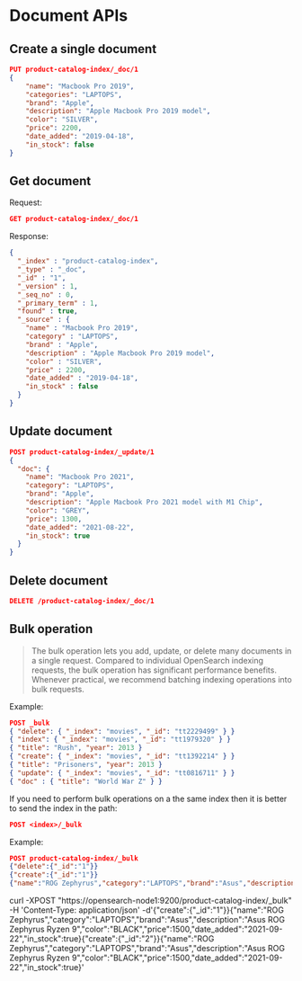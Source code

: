# Document APIs

## Create a single document

```json
PUT product-catalog-index/_doc/1
{
    "name": "Macbook Pro 2019",
    "categories": "LAPTOPS",
    "brand": "Apple",
    "description": "Apple Macbook Pro 2019 model",
    "color": "SILVER",
    "price": 2200,
    "date_added": "2019-04-18",
    "in_stock": false
}
```

## Get document

Request:

```json
GET product-catalog-index/_doc/1
```

Response:

```json
{
  "_index" : "product-catalog-index",
  "_type" : "_doc",
  "_id" : "1",
  "_version" : 1,
  "_seq_no" : 0,
  "_primary_term" : 1,
  "found" : true,
  "_source" : {
    "name" : "Macbook Pro 2019",
    "category" : "LAPTOPS",
    "brand" : "Apple",
    "description" : "Apple Macbook Pro 2019 model",
    "color" : "SILVER",
    "price" : 2200,
    "date_added" : "2019-04-18",
    "in_stock" : false
  }
}
```

## Update document

```json
POST product-catalog-index/_update/1
{
  "doc": {
    "name": "Macbook Pro 2021",
    "category": "LAPTOPS",
    "brand": "Apple",
    "description": "Apple Macbook Pro 2021 model with M1 Chip",
    "color": "GREY",
    "price": 1300,
    "date_added": "2021-08-22",
    "in_stock": true
  }
}
```

## Delete document

```json
DELETE /product-catalog-index/_doc/1
```

## Bulk operation

> The bulk operation lets you add, update, or delete many documents in a single request.
> Compared to individual OpenSearch indexing requests, the bulk operation has significant performance benefits.
> Whenever practical, we recommend batching indexing operations into bulk requests.

Example:

```json
POST _bulk
{ "delete": { "_index": "movies", "_id": "tt2229499" } }
{ "index": { "_index": "movies", "_id": "tt1979320" } }
{ "title": "Rush", "year": 2013 }
{ "create": { "_index": "movies", "_id": "tt1392214" } }
{ "title": "Prisoners", "year": 2013 }
{ "update": { "_index": "movies", "_id": "tt0816711" } }
{ "doc" : { "title": "World War Z" } }
```

If you need to perform bulk operations on a the same index then it is better to send the index in the path:

```json
POST <index>/_bulk
```

Example:

```json
POST product-catalog-index/_bulk
{"delete":{"_id":"1"}}
{"create":{"_id":"1"}}
{"name":"ROG Zephyrus","category":"LAPTOPS","brand":"Asus","description":"Asus ROG Zephyrus Ryzen 9","color":"BLACK","price":1500,"date_added":"2021-09-22","in_stock":true}
```

curl -XPOST "https://opensearch-node1:9200/product-catalog-index/_bulk" -H 'Content-Type: application/json' -d'{"create":{"_id":"1"}}{"name":"ROG Zephyrus","category":"LAPTOPS","brand":"Asus","description":"Asus ROG Zephyrus Ryzen 9","color":"BLACK","price":1500,"date_added":"2021-09-22","in_stock":true}{"create":{"_id":"2"}}{"name":"ROG Zephyrus","category":"LAPTOPS","brand":"Asus","description":"Asus ROG Zephyrus Ryzen 9","color":"BLACK","price":1500,"date_added":"2021-09-22","in_stock":true}'